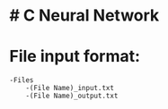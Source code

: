 # # C Neural Network

# File input format:
	-Files
		-(File Name)_input.txt
		-(File Name)_output.txt
		
		